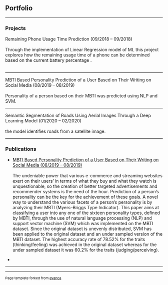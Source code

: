 ## Portfolio

---

### Projects

Remaining Phone Usage Time Prediction (09/2018 – 09/2018)
<br><br>
Through the implementation of Linear Regression model of ML this project explores how the remaining usage time of a phone can be determined based on the current battery percentage .
<br><br>


---
MBTI Based Personality Prediction of a User Based on Their Writing on Social Media (08/2019 – 08/2019)
<br><br>
Personality of a person based on their MBTI was predicted using NLP and SVM.

---
Semantic Segmentation of Roads Using Aerial Images Through a Deep Learning Model (01/2020 – 02/2020)
<br><br>
the model identifies roads from a satellite image.

---

### Publications

- [MBTI Based Personality Prediction of a User Based on Their Writing on Social Media (08/2019 – 08/2019)](https://www.ijeat.org/wp-content/uploads/papers/v9i1/A1523109119.pdf)
<br><br>
The undeniable power that various e-commerce and streaming websites exert on their users’ in terms of what they buy and what they watch is unquestionable, so the creation of better targeted advertisements and recommender systems is the need of the hour. Prediction of a person’s personality can be the key for the achievement of these goals. A novel way to understand the various facets of a person’s personality is by analyzing their MBTI (Myers–Briggs Type Indicator). This paper aims at classifying a user into any one of the sixteen personality types, defined by MBTI, through the use of natural language processing (NLP) and support vector machine (SVM) which was implemented on the MBTI dataset. Since the original dataset is unevenly distributed, SVM has been applied to the original dataset and an under sampled version of the MBTI dataset. The highest accuracy rate of 78.52% for the traits (thinking/feeling) was achieved in the original dataset whereas for the under sampled dataset it was 60.2% for the traits (judging/perceiving).

- 


---




---
<p style="font-size:11px">Page template forked from <a href="https://github.com/evanca/quick-portfolio">evanca</a></p>
<!-- Remove above link if you don't want to attibute -->
